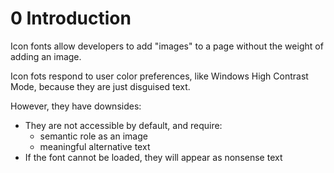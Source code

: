 # 0 Introduction

Icon fonts allow developers to add "images" to a page without the weight of adding an image.

Icon fots respond to user color preferences, like Windows High Contrast Mode, because they are just disguised text.

However, they have downsides:
- They are not accessible by default, and require:
  - semantic role as an image
  - meaningful alternative text
- If the font cannot be loaded, they will appear as nonsense text